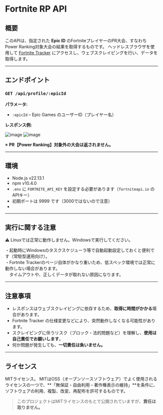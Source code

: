 # Fortnite RP API

## 概要

このAPIは、指定された **Epic ID** のFortniteプレイヤーのPR大会、すなわちPower Ranking対象大会の結果を取得するものです。
ヘッドレスブラウザを使用して [Fortnite Tracker](https://fortnitetracker.com/) にアクセスし、ウェブスクレイピングを行い、データを取得します。

---

## エンドポイント

### `GET /api/profile/:epicId`

**パラメータ:**

* `:epicId` – Epic Games のユーザーID（プレイヤー名）

**レスポンス例:**

![image](https://github.com/user-attachments/assets/d1f5915e-b43a-4e3a-8101-7d2fa8c260ee)
![image](https://github.com/user-attachments/assets/7bb30869-1214-4b2c-980f-4fc06323a2c4)

※ **PR【Power Ranking】対象外の大会は返されません。**

---

## 環境

* Node.js v22.13.1
* npm v10.4.0
* `.env` に `FORTNITE_API_KEY` を設定する必要があります（`fortniteapi.io` のAPIキー）
* 初期ポートは 9999 です（3000ではないので注意）
* 
---

## 実行に関する注意  

⚠️ Linuxでは正常に動作しません。Windowsで実行してください。  

・起動時にWindowsのタスクスケジューラ等で自動起動設定しておくと便利です（常駐型運用向け）。  
・Fortnite Trackerのページ自体がかなり重いため、低スペック環境では正常に動作しない場合があります。  
　タイムアウトや、正しくデータが取れない原因になります。

---

## 注意事項

* レスポンスはウェブスクレイピングに依存するため、**取得に時間がかかる**場合があります。
* Fortnite Tracker の仕様変更などにより、突然動作しなくなる可能性があります。
* スクレイピングに伴うリスク（ブロック・法的問題など）を理解し、**使用は自己責任でお願いします**。
* 何か問題が発生しても、**一切責任は負いません。**

---

## ライセンス

MITライセンス。
MITはOSS（オープンソースソフトウェア）でよく使用されるライセンスの一つで、\*\*「無保証・自由利用・著作権表示の維持」\*\*を条件に、ソフトウェアの利用、複製、改変、再配布を許可するものです。

> このプロジェクトはMITライセンスのもとで公開されていますが、**責任は取りません。**
